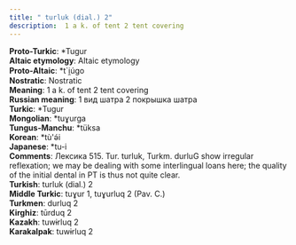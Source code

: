 ```yaml
---
title: " turluk (dial.) 2"
description:  1 a k. of tent 2 tent covering
---
```


<strong>Proto-Turkic</strong>:  *Tugur<br>
<strong>Altaic etymology</strong>:  Altaic etymology<br>
<strong> Proto-Altaic</strong>:  *t`i̯úgo<br>
<strong>Nostratic</strong>:  Nostratic<br>
<strong>Meaning</strong>:  1 a k. of tent 2 tent covering<br>
<strong>Russian meaning</strong>:  1 вид шатра 2 покрышка шатра<br>
<strong>Turkic</strong>:  *Tugur<br>
<strong>Mongolian</strong>:  *tuɣurga<br>
<strong>Tungus-Manchu</strong>:  *tüksa<br>
<strong>Korean</strong>:  *tù'ǝ́i<br>
<strong>Japanese</strong>:  *tu-i<br>
<strong>Comments</strong>:  Лексика 515. Tur. turluk, Turkm. durluG show irregular reflexation; we may be dealing with some interlingual loans here; the quality of the initial dental in PT is thus not quite clear.<br>
<strong>Turkish</strong>:  turluk (dial.) 2<br>
<strong>Middle Turkic</strong>:  tuɣur 1, tuɣurluq 2 (Pav. C.)<br>
<strong>Turkmen</strong>:  durluq 2<br>
<strong>Kirghiz</strong>:  tūrduq 2<br>
<strong>Kazakh</strong>:  tuwɨrluq 2<br>
<strong>Karakalpak</strong>:  tuwɨrluq 2<br>


